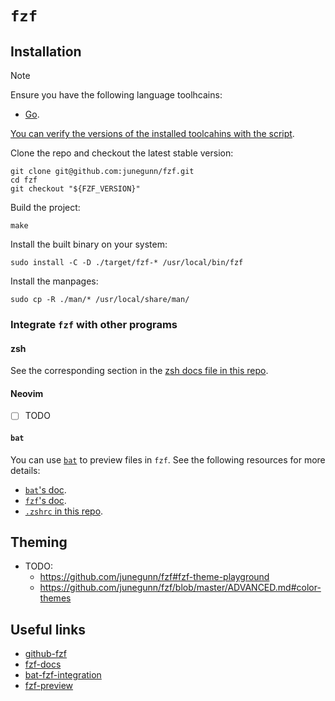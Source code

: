 # `fzf`

## Installation

> [!NOTE]
>
> Ensure you have the following language toolhcains:
> - [Go](../../system-setup/toolchains/go/README.md).
>
> [You can verify the versions of the installed toolcahins with the script](../../system-setup/toolchains/README.md#verify-versions-of-the-installed-toolchains).

Clone the repo and checkout the latest stable version:

```shell
git clone git@github.com:junegunn/fzf.git
cd fzf
git checkout "${FZF_VERSION}"
```

Build the project:

```shell
make
```

Install the built binary on your system:

```shell
sudo install -C -D ./target/fzf-* /usr/local/bin/fzf
```

Install the manpages:

```shell
sudo cp -R ./man/* /usr/local/share/man/
```

### Integrate `fzf` with other programs

#### zsh

See the corresponding section in the [zsh docs file in this repo](../../zsh/README.md#fzf).

#### Neovim

- [ ] TODO

#### `bat`

You can use [`bat`](../bat/README.md) to preview files in `fzf`. See the following resources for more details:
- [`bat`'s doc][bat-fzf-integration].
- [`fzf`'s doc][fzf-preview].
- [`.zshrc` in this repo](../../zsh/config/zsh/.zshrc).

## Theming

- TODO:
  - https://github.com/junegunn/fzf#fzf-theme-playground
  - https://github.com/junegunn/fzf/blob/master/ADVANCED.md#color-themes

## Useful links

- [github-fzf][github-fzf]
- [fzf-docs][fzf-docs]
- [bat-fzf-integration][bat-fzf-integration]
- [fzf-preview][fzf-preview]

[github-fzf]: <https://github.com/junegunn/fzf>
[fzf-docs]: <https://junegunn.github.io/fzf/>
[bat-fzf-integration]: <https://github.com/sharkdp/bat?tab=readme-ov-file#fzf>
[fzf-preview]: <https://github.com/sharkdp/bat?tab=readme-ov-file#fzf>
